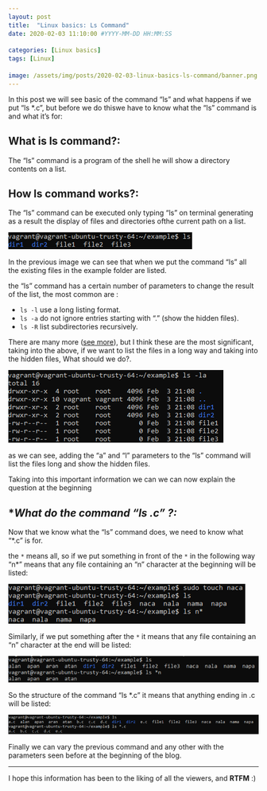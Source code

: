 ```yaml
---
layout: post    
title:  "Linux basics: Ls Command"
date: 2020-02-03 11:10:00 #YYYY-MM-DD HH:MM:SS

categories: [Linux basics]
tags: [Linux]

image: /assets/img/posts/2020-02-03-linux-basics-ls-command/banner.png
---
```


In this post we will see basic of the command “ls” and what happens if we put “ls *.c”, but before we do thiswe have to know what the “ls” command is and what it’s for:

## **What is ls command?:**

The “ls” command is a program of the shell he will show a directory contents on a list.

## **How ls command works?:**

The “ls” command can be executed only typing “ls” on terminal generating as a result the display of files and directories ofthe current path on a list.

<div align="left">
    <img alt="example1" src="/assets/img/posts/2020-02-03-linux-basics-ls-command/example1.png">
</div>

In the previous image we can see that when we put the command “ls” all the existing files in the example folder are listed.

the “ls” command has a certain number of parameters to change the result of the list, the most common are :

- `ls -l` use a long listing format.
- `ls -a` do not ignore entries starting with “.” (show the hidden files).
- `ls -R` list subdirectories recursively.

There are many more ([see more](https://ibb.co/C8HJ05d)), but I think these are the most significant, taking into the above, if we want to list the files in a long way and taking into the hidden files, What should we do?.

<div align="left">
    <img alt="example2" src="/assets/img/posts/2020-02-03-linux-basics-ls-command/example2.png">
</div>

as we can see, adding the “a” and “l” parameters to the “ls” command will list the files long and show the hidden files.

Taking into this important information we can we can now explain the question at the beginning

## **What do the command “ls *.c” ?:**

Now that we know what the “ls” command does, we need to know what “*.c” is for.

the `*` means all, so if we put something in front of the `*` in the following way “n*” means that any file containing an “n” character at the beginning will be listed:

<div align="left">
    <img alt="example3" src="/assets/img/posts/2020-02-03-linux-basics-ls-command/example3.png">
</div>

Similarly, if we put something after the `*` it means that any file containing an “n” character at the end will be listed:

<div align="left">
    <img alt="example4" src="/assets/img/posts/2020-02-03-linux-basics-ls-command/example4.png">
</div>

So the structure of the command “ls *.c” it means that anything ending in .c will be listed:

<div align="left">
    <img alt="example5" src="/assets/img/posts/2020-02-03-linux-basics-ls-command/example5.png">
</div>

Finally we can vary the previous command and any other with the parameters seen before at the beginning of the blog.

---
I hope this information has been to the liking of all the viewers, and **RTFM** :)
